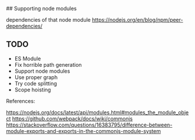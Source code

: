 ## Supporting node modules

dependencies of that node module
https://nodejs.org/en/blog/npm/peer-dependencies/


## TODO

- ES Module
- Fix horrible path generation
- Support node modules
- Use proper graph
- Try code splitting
- Scope hoisting

References:

https://nodejs.org/docs/latest/api/modules.html#modules_the_module_object
https://github.com/webpack/docs/wiki/commonjs
https://stackoverflow.com/questions/16383795/difference-between-module-exports-and-exports-in-the-commonjs-module-system
